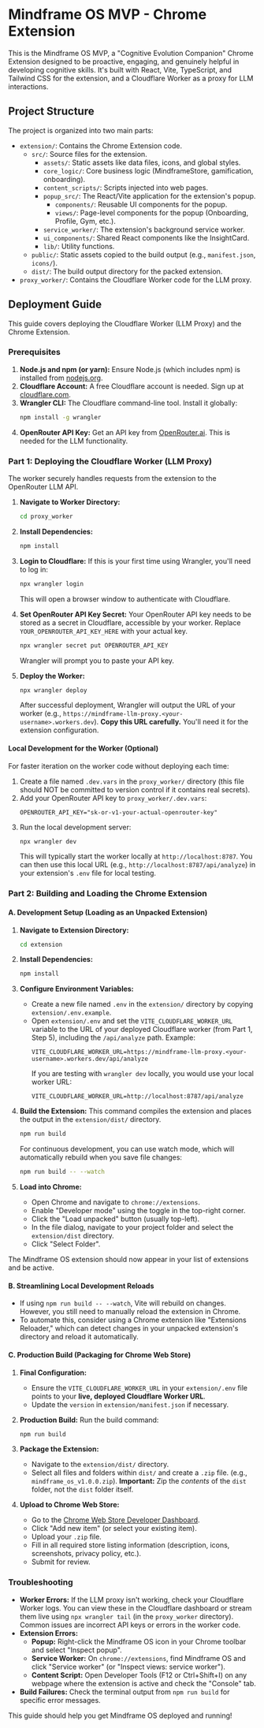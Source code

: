 
# Mindframe OS MVP - Chrome Extension

This is the Mindframe OS MVP, a "Cognitive Evolution Companion" Chrome Extension designed to be proactive, engaging, and genuinely helpful in developing cognitive skills. It's built with React, Vite, TypeScript, and Tailwind CSS for the extension, and a Cloudflare Worker as a proxy for LLM interactions.

## Project Structure

The project is organized into two main parts:

*   `extension/`: Contains the Chrome Extension code.
    *   `src/`: Source files for the extension.
        *   `assets/`: Static assets like data files, icons, and global styles.
        *   `core_logic/`: Core business logic (MindframeStore, gamification, onboarding).
        *   `content_scripts/`: Scripts injected into web pages.
        *   `popup_src/`: The React/Vite application for the extension's popup.
            *   `components/`: Reusable UI components for the popup.
            *   `views/`: Page-level components for the popup (Onboarding, Profile, Gym, etc.).
        *   `service_worker/`: The extension's background service worker.
        *   `ui_components/`: Shared React components like the InsightCard.
        *   `lib/`: Utility functions.
    *   `public/`: Static assets copied to the build output (e.g., `manifest.json`, `icons/`).
    *   `dist/`: The build output directory for the packed extension.
*   `proxy_worker/`: Contains the Cloudflare Worker code for the LLM proxy.

## Deployment Guide

This guide covers deploying the Cloudflare Worker (LLM Proxy) and the Chrome Extension.

### Prerequisites

1.  **Node.js and npm (or yarn):** Ensure Node.js (which includes npm) is installed from [nodejs.org](https://nodejs.org/).
2.  **Cloudflare Account:** A free Cloudflare account is needed. Sign up at [cloudflare.com](https://www.cloudflare.com/).
3.  **Wrangler CLI:** The Cloudflare command-line tool. Install it globally:
    ```bash
    npm install -g wrangler
    ```
4.  **OpenRouter API Key:** Get an API key from [OpenRouter.ai](https://openrouter.ai/). This is needed for the LLM functionality.

### Part 1: Deploying the Cloudflare Worker (LLM Proxy)

The worker securely handles requests from the extension to the OpenRouter LLM API.

1.  **Navigate to Worker Directory:**
    ```bash
    cd proxy_worker
    ```

2.  **Install Dependencies:**
    ```bash
    npm install
    ```

3.  **Login to Cloudflare:**
    If this is your first time using Wrangler, you'll need to log in:
    ```bash
    npx wrangler login
    ```
    This will open a browser window to authenticate with Cloudflare.

4.  **Set OpenRouter API Key Secret:**
    Your OpenRouter API key needs to be stored as a secret in Cloudflare, accessible by your worker. Replace `YOUR_OPENROUTER_API_KEY_HERE` with your actual key.
    ```bash
    npx wrangler secret put OPENROUTER_API_KEY
    ```
    Wrangler will prompt you to paste your API key.

5.  **Deploy the Worker:**
    ```bash
    npx wrangler deploy
    ```
    After successful deployment, Wrangler will output the URL of your worker (e.g., `https://mindframe-llm-proxy.<your-username>.workers.dev`). **Copy this URL carefully.** You'll need it for the extension configuration.

#### Local Development for the Worker (Optional)

For faster iteration on the worker code without deploying each time:
1.  Create a file named `.dev.vars` in the `proxy_worker/` directory (this file should NOT be committed to version control if it contains real secrets).
2.  Add your OpenRouter API key to `proxy_worker/.dev.vars`:
    ```
    OPENROUTER_API_KEY="sk-or-v1-your-actual-openrouter-key"
    ```
3.  Run the local development server:
    ```bash
    npx wrangler dev
    ```
    This will typically start the worker locally at `http://localhost:8787`. You can then use this local URL (e.g., `http://localhost:8787/api/analyze`) in your extension's `.env` file for local testing.

### Part 2: Building and Loading the Chrome Extension

#### A. Development Setup (Loading as an Unpacked Extension)

1.  **Navigate to Extension Directory:**
    ```bash
    cd extension
    ```

2.  **Install Dependencies:**
    ```bash
    npm install
    ```

3.  **Configure Environment Variables:**
    *   Create a new file named `.env` in the `extension/` directory by copying `extension/.env.example`.
    *   Open `extension/.env` and set the `VITE_CLOUDFLARE_WORKER_URL` variable to the URL of your deployed Cloudflare worker (from Part 1, Step 5), including the `/api/analyze` path.
        Example:
        ```
        VITE_CLOUDFLARE_WORKER_URL=https://mindframe-llm-proxy.<your-username>.workers.dev/api/analyze
        ```
        If you are testing with `wrangler dev` locally, you would use your local worker URL:
        ```
        VITE_CLOUDFLARE_WORKER_URL=http://localhost:8787/api/analyze
        ```

4.  **Build the Extension:**
    This command compiles the extension and places the output in the `extension/dist/` directory.
    ```bash
    npm run build
    ```
    For continuous development, you can use watch mode, which will automatically rebuild when you save file changes:
    ```bash
    npm run build -- --watch
    ```

5.  **Load into Chrome:**
    *   Open Chrome and navigate to `chrome://extensions`.
    *   Enable "Developer mode" using the toggle in the top-right corner.
    *   Click the "Load unpacked" button (usually top-left).
    *   In the file dialog, navigate to your project folder and select the `extension/dist` directory.
    *   Click "Select Folder".

The Mindframe OS extension should now appear in your list of extensions and be active.

#### B. Streamlining Local Development Reloads

*   If using `npm run build -- --watch`, Vite will rebuild on changes. However, you still need to manually reload the extension in Chrome.
*   To automate this, consider using a Chrome extension like "Extensions Reloader," which can detect changes in your unpacked extension's directory and reload it automatically.

#### C. Production Build (Packaging for Chrome Web Store)

1.  **Final Configuration:**
    *   Ensure the `VITE_CLOUDFLARE_WORKER_URL` in your `extension/.env` file points to your **live, deployed Cloudflare Worker URL**.
    *   Update the `version` in `extension/manifest.json` if necessary.

2.  **Production Build:**
    Run the build command:
    ```bash
    npm run build
    ```

3.  **Package the Extension:**
    *   Navigate to the `extension/dist/` directory.
    *   Select all files and folders within `dist/` and create a `.zip` file. (e.g., `mindframe_os_v1.0.0.zip`). **Important:** Zip the *contents* of the `dist` folder, not the `dist` folder itself.

4.  **Upload to Chrome Web Store:**
    *   Go to the [Chrome Web Store Developer Dashboard](https://chrome.google.com/webstore/devconsole).
    *   Click "Add new item" (or select your existing item).
    *   Upload your `.zip` file.
    *   Fill in all required store listing information (description, icons, screenshots, privacy policy, etc.).
    *   Submit for review.

### Troubleshooting

*   **Worker Errors:** If the LLM proxy isn't working, check your Cloudflare Worker logs. You can view these in the Cloudflare dashboard or stream them live using `npx wrangler tail` (in the `proxy_worker` directory). Common issues are incorrect API keys or errors in the worker code.
*   **Extension Errors:**
    *   **Popup:** Right-click the Mindframe OS icon in your Chrome toolbar and select "Inspect popup".
    *   **Service Worker:** On `chrome://extensions`, find Mindframe OS and click "Service worker" (or "Inspect views: service worker").
    *   **Content Script:** Open Developer Tools (F12 or Ctrl+Shift+I) on any webpage where the extension is active and check the "Console" tab.
*   **Build Failures:** Check the terminal output from `npm run build` for specific error messages.

This guide should help you get Mindframe OS deployed and running!
